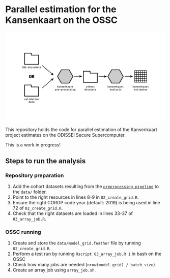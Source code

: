 # Parallel estimation for the Kansenkaart on the OSSC

![pipeline.png](pipeline.png)

This repository holds the code for parallel estimation of the Kansenkaart project estimates on the ODISSEI Secure Supercomputer.

This is a work in progress!


## Steps to run the analysis

### Repository preparation
1. Add the cohort datasets resulting from the [`preprocessing pipeline`]() to the `data/` folder.
2. Point to the right resources in lines 8-9 in `02_create_grid.R`.
3. Ensure the right COROP code year (default: 2019) is being used in line 72 of `02_create_grid.R`.
4. Check that the right datasets are loaded in lines 33-37 of `03_array_job.R`.


### OSSC running
1. Create and store the `data/model_grid.feather` file by running `02_create_grid.R`. 
1. Perform a test run by running `Rscript 03_array_job.R 1` in bash on the OSSC
3. Check how many jobs are needed (`nrow(model_grid) / batch_size`)
2. Create an array job using `array_job.sh`. 

